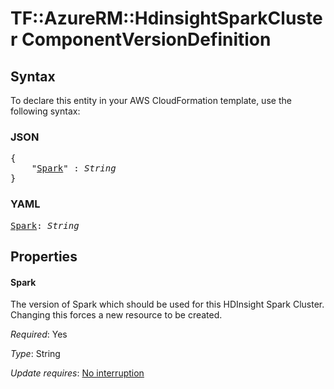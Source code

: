 # TF::AzureRM::HdinsightSparkCluster ComponentVersionDefinition

## Syntax

To declare this entity in your AWS CloudFormation template, use the following syntax:

### JSON

<pre>
{
    "<a href="#spark" title="Spark">Spark</a>" : <i>String</i>
}
</pre>

### YAML

<pre>
<a href="#spark" title="Spark">Spark</a>: <i>String</i>
</pre>

## Properties

#### Spark

The version of Spark which should be used for this HDInsight Spark Cluster. Changing this forces a new resource to be created.

_Required_: Yes

_Type_: String

_Update requires_: [No interruption](https://docs.aws.amazon.com/AWSCloudFormation/latest/UserGuide/using-cfn-updating-stacks-update-behaviors.html#update-no-interrupt)

